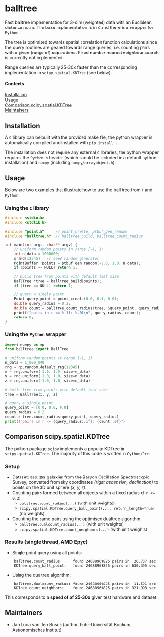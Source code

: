 # balltree

Fast balltree implementation for 3-dim (weighted) data with an Euclidean
distance norm. The base implementation is in `C` and there is a wrapper for
`Python`.

The tree is optimised towards spatial correlation function calculations since
the query routines are geared towards range queries, i.e. counting pairs with a
given (range of) separations. Fixed number nearest neighbour search is currently
not implemented.

Range queries are typically 25-30x faster than the corresponding implementation
in `scipy.spatial.KDTree` (see below).

#### Contents
[Installation](#Installation)  
[Usage](#Usage)  
[Comparison scipy.spatial.KDTree](#Comparison-scipy.spatial.KDTree)  
[Maintainers](#Maintainers)  


## Installation

A `C` library can be built with the provided make file, the python wrapper is
automatically compiled and installed with `pip install .`.

The installation does not require any external `C` libraries, the python wrapper
requires the `Python.h` header (which should be included in a default python
installation) and `numpy` (including `numpy/arrayobject.h`).


## Usage

Below are two examples that illustrate how to use the ball tree from `C` and
`Python`.

### Using the `C` library

```c
#include <stdio.h>
#include <stdlib.h>

#include "point.h"     // point_create, ptbuf_gen_random
#include "balltree.h"  // balltree_build, balltree_count_radius

int main(int argc, char** argv) {
    // uniform random points in range [-1, 1)
    int n_data = 1000000;
    srand(12345);  // seed random generator
    PointBuffer *points = ptbuf_gen_random(-1.0, 1.0, n_data);
    if (points == NULL) return 1;

    // build tree from points with default leaf size
    BallTree *tree = balltree_build(points);
    if (tree == NULL) return 1;

    // query a single point
    Point query_point = point_create(0.0, 0.0, 0.0);
    double query_radius = 0.2;
    double count = balltree_count_radius(tree, &query_point, query_radius);
    printf("pairs in r <= %.1f: %.0f\n", query_radius, count);
    return 0;
}
```

### Using the `Python` wrapper

```python
import numpy as np
from balltree import BallTree

# uniform random points in range [-1, 1)
n_data = 1_000_000
rng = np.random.default_rng(12345)
x = rng.uniform(-1.0, 1.0, size=n_data)
y = rng.uniform(-1.0, 1.0, size=n_data)
z = rng.uniform(-1.0, 1.0, size=n_data)

# build tree from points with default leaf size
tree = BallTree(x, y, z)

# query a single point
query_point = [0.0, 0.0, 0.0]
query_radius = 0.2
count = tree.count_radius(query_point, query_radius)
print(f"pairs in r <= {query_radius:.1f}: {count:.0f}")
```


## Comparison scipy.spatial.KDTree

The python package `scipy` implements a popular KDTree in
`scipy.spatial.KDTree`. The majority of this code is written in `Cython/C++`.

### Setup

- Dataset: `953,255` galaxies from the Baryon Oscillation Spectroscopic Survey,
  converted from sky coordinates *(right ascension, declination)* to points on the
  3D unit sphere *(x, y, z)*.
- Counting pairs formed between all objects within a fixed radius of `r <= 0.2`:
    - `balltree.count_radius(...)` (with unit weights)
    - `scipy.spatial.KDTree.query_ball_point(..., return_length=True)` (no weights)
- Counting the same pairs using the optimised dualtree algorithm.
    - `balltree.dualcount_radius(...)` (with unit weights)
    - `scipy.spatial.KDTree.count_neighbors(...)` (with unit weights)

### Results (single thread, AMD Epyc)

- Single point query using all points:
```
    balltree.count_radius:     found 24688969825 pairs in  26.737 sec
    KDTree.query_ball_point:   found 24688969825 pairs in 630.395 sec
```
- Using the dualtree algorithm:
```
    balltree.dualcount_radius: found 24688969825 pairs in  11.591 sec
    KDTree.count_neighbors:    found 24688969825 pairs in 321.993 sec
```

This corresponds to a **speed of of 25-30x** given test hardware and dataset.


## Maintainers

- Jan Luca van den Busch (author, Ruhr-Universität Bochum, Astronomisches Institut)
